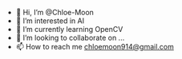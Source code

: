 - 👋 Hi, I’m @Chloe-Moon
- 👀 I’m interested in AI
- 🌱 I’m currently learning OpenCV
- 💞️ I’m looking to collaborate on ...
- 📫 How to reach me chloemoon914@gmail.com

<!---
Chloe-Moon/Chloe-Moon is a ✨ special ✨ repository because its `README.md` (this file) appears on your GitHub profile.
You can click the Preview link to take a look at your changes.
--->
